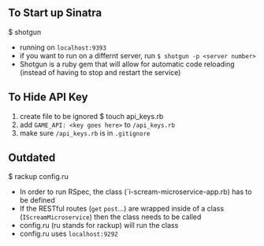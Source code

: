 ## To Start up Sinatra
$ shotgun 
* running on `localhost:9393`
* if you want to run on a differnt server, run `$ shotgun -p <server number>`
* Shotgun is a ruby gem that will allow for automatic code reloading (instead of having to stop and restart the service)



 ## To Hide API Key
 1. create file to be ignored 
  $ touch api_keys.rb
 2. add `GAME_API: <key goes here>` to `/api_keys.rb`
 3. make sure `/api_keys.rb` is in `.gitignore`

## Outdated
$ rackup config.ru 

 * In order to run RSpec, the class (`i-scream-microservice-app.rb) has to be defined
 * If the RESTful routes (`get` `post`...) are wrapped inside of a class (`IScreamMicroservice`) then the class needs to be called
 * config.ru (ru stands for rackup) will run the class
 * config.ru uses `localhost:9292`